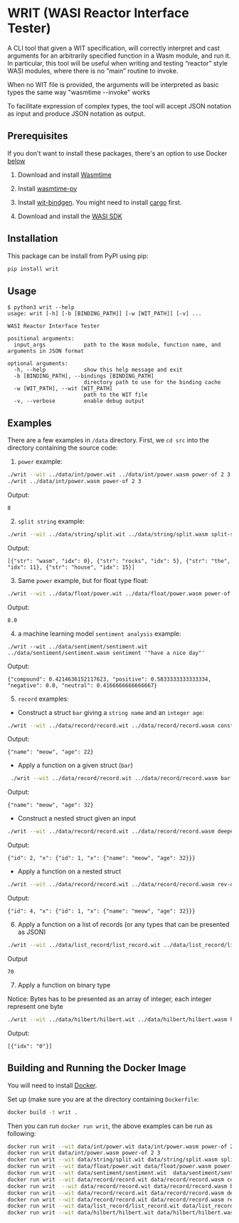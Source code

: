 # WRIT (WASI Reactor Interface Tester)

A CLI tool that given a WIT specification, will correctly interpret and cast arguments for an arbitrarily specified function in a Wasm module, and run it.  In particular, this tool will be useful when writing and testing “reactor” style WASI modules, where there is no “main” routine to invoke.

When no WIT file is provided, the arguments will be interpreted as basic types the same way "wasmtime --invoke" works

To facilitate expression of complex types, the tool will accept JSON notation as input and produce JSON notation as output.

## Prerequisites
If you don't want to install these packages, there's an option to use Docker [below](#building-and-running-the-docker-image)
1. Download and install [Wasmtime](https://wasmtime.dev/)

2. Install [wasmtime-py](https://github.com/bytecodealliance/wasmtime-py)

3. Install [wit-bindgen](https://github.com/bytecodealliance/wit-bindgen). You might need to install [cargo](https://doc.rust-lang.org/cargo/getting-started/installation.html) first.

4. Download and install the [WASI SDK](https://github.com/WebAssembly/wasi-sdk/releases/tag/wasi-sdk-14)

## Installation
This package can be install from PyPI using pip:
```sh
pip install writ
```

## Usage
```console
$ python3 writ --help
usage: writ [-h] [-b [BINDING_PATH]] [-w [WIT_PATH]] [-v] ...

WASI Reactor Interface Tester

positional arguments:
  input_args            path to the Wasm module, function name, and arguments in JSON format

optional arguments:
  -h, --help            show this help message and exit
  -b [BINDING_PATH], --bindings [BINDING_PATH]
                        directory path to use for the binding cache
  -w [WIT_PATH], --wit [WIT_PATH]
                        path to the WIT file
  -v, --verbose         enable debug output
```

## Examples 
There are a few examples in `/data` directory. First, we `cd src` into the directory containing the source code:
1. `power` example: 
```sh
./writ --wit ../data/int/power.wit ../data/int/power.wasm power-of 2 3
./writ ../data/int/power.wasm power-of 2 3
```
Output:
```console
8
```

2. `split string` example:
```sh
./writ --wit ../data/string/split.wit ../data/string/split.wasm split-str '"wasm_rocks_the_house"' '"_"'
```
Output:
```console
[{"str": "wasm", "idx": 0}, {"str": "rocks", "idx": 5}, {"str": "the", "idx": 11}, {"str": "house", "idx": 15}]
```

3. Same `power` example, but for float type
float:
```sh
./writ --wit ../data/float/power.wit ../data/float/power.wasm power-of 2.0 3.0
```
Output:
```console
8.0
```
4. a machine learning model `sentiment analysis` example:
```
./writ --wit ../data/sentiment/sentiment.wit  ../data/sentiment/sentiment.wasm sentiment '"have a nice day"'
```
Output:
```console
{"compound": 0.4214636152117623, "positive": 0.5833333333333334, "negative": 0.0, "neutral": 0.4166666666666667}
```

5. `record` examples:
* Construct a struct `bar` giving a `string name` and an `integer age`:
```sh
./writ --wit ../data/record/record.wit ../data/record/record.wasm construct-bar '"meow"' 22
```
Output:
```console
{"name": "meow", "age": 22}
```
* Apply a function on a given struct (`bar`)
```sh
 ./writ --wit ../data/record/record.wit ../data/record/record.wasm bar '{"name": "meow", "age": 22}'
```
Output:
```console
{"name": "meow", "age": 32}
```

* Construct a nested struct given an input
```sh
./writ --wit ../data/record/record.wit ../data/record/record.wasm deeper-bar '{"name": "meow", "age": 22}'
```
Output:
```console
{"id": 2, "x": {"id": 1, "x": {"name": "meow", "age": 32}}}
```

* Apply a function on a nested struct
```sh
./writ --wit ../data/record/record.wit ../data/record/record.wasm rev-deeper-bar '{"id": 2, "x": {"id": 1, "x": {"name": "meow", "age": 32}}}'
```
Output:
```console
{"id": 4, "x": {"id": 1, "x": {"name": "meow", "age": 32}}}
```

6. Apply a function on a list of records (or any types that can be presented as JSON)
```sh
./writ --wit ../data/list_record/list_record.wit ../data/list_record/list_record.wasm test-list-record '[{"name": "doggo", "age": 42}, {"name":"meow", "age":28}]'
```
Output
```console
70
```
7. Apply a function on binary type

Notice: Bytes has to be presented as an array of integer, each integer represent one byte
```sh
./writ --wit ../data/hilbert/hilbert.wit ../data/hilbert/hilbert.wasm hilbert-encode '{"vec": [19,2,20,56,6,2,25,19], "min-value": 1.0, "max-value": 3.0, "scale": 6.0}'
```
Output:
```console
[{"idx": "0"}]
```

## Building and Running the Docker Image
You will need to install [Docker](https://docs.docker.com/engine/install/).

Set up (make sure you are at the directory containing `Dockerfile`:
```sh
docker build -t writ .
```

Then you can run `docker run writ`, the above examples can be run as following:
```sh
docker run writ --wit data/int/power.wit data/int/power.wasm power-of 2 3
docker run writ data/int/power.wasm power-of 2 3
docker run writ --wit data/string/split.wit data/string/split.wasm split-str '"wasm_rocks_the_house"' '"_"'
docker run writ --wit data/float/power.wit data/float/power.wasm power-of 2.0 3.0
docker run writ --wit data/sentiment/sentiment.wit  data/sentiment/sentiment.wasm sentiment '"have a nice day"'
docker run writ --wit data/record/record.wit data/record/record.wasm construct-bar '"meow"' 22
docker run writ  --wit data/record/record.wit data/record/record.wasm bar '{"name": "meow", "age": 22}'
docker run writ --wit data/record/record.wit data/record/record.wasm deeper-bar '{"name": "meow", "age": 22}'
docker run writ --wit data/record/record.wit data/record/record.wasm rev-deeper-bar '{"id": 2, "x": {"id": 1, "x": {"name": "meow", "age": 32}}}'
docker run writ --wit data/list_record/list_record.wit data/list_record/list_record.wasm test-list-record '[{"name": "doggo", "age": 42}, {"name":"meow", "age":28}]'
docker run writ --wit data/hilbert/hilbert.wit data/hilbert/hilbert.wasm hilbert-encode '{"vec": [19,2,20,56,6,2,25,19], "min-value": 1.0, "max-value": 3.0, "scale": 6.0}'
```
